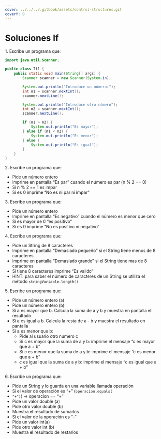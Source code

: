 ```yaml
---
cover: ../../../.gitbook/assets/control-structures.gif
coverY: 0
---
```


# Soluciones If

1\. Escribe un programa que:

```java
import java.util.Scanner;

public class If1 {
    public static void main(String[] args) {
        Scanner scanner = new Scanner(System.in);

        System.out.println("Introduce un número:");
        int n1 = scanner.nextInt();
        scanner.nextLine();

        System.out.println("Introduce otro número");
        int n2 = scanner.nextInt();
        scanner.nextLine();

        if (n1 > n2) {
            System.out.println("Es mayor");
        } else if (n1 < n2) {
            System.out.println("Es menor");
        } else {
            System.out.println("Es igual");
        }
    }
}
```

2\. Escribe un programa que:

* Pide un número entero
* Imprime en pantalla “Es par” cuando el número es par (n % 2 == 0)
* Si n % 2 == 1 es impar
* Si es 0 imprime “No es ni par ni impar”

3\. Escribe un programa que:

* Pide un número entero
* Imprime en pantalla “Es negativo” cuando el número es menor que cero
* Si es mayor de 0 “es positivo”
* Si es 0 imprime “No es positivo ni negativo”

4\. Escribe un programa que:

* Pide un String de 8 caracteres
* Imprime en pantalla “Demasiado pequeño” si el String tiene menos de 8 caracteres
* Imprime en pantalla “Demasiado grande” si el String tiene mas de 8 caracteres
* Si tiene 8 caracteres imprime “Es valido”
* HINT: para saber el número de caracteres de un String se utiliza el método `stringVariable.length()`

5\. Escribe un programa que:

* Pide un número entero (a)
* Pide un número entero (b)
* Si a es mayor que b. Calcula la suma de a y b y muestra en pantalla el resultado
* Si a es igual a b. Calcula la resta de a - b y muestra el resultado en pantalla
* Si a es menor que b:
  * Pide al usuario otro numero c
  * Si c es mayor que la suma de a y b: imprime el mensaje “c es mayor que a + b”
  * Si c es menor que la suma de a y b: imprime el mensaje “c es menor que a + b”
  * c es igual que la suma de a y b: imprime el mensaje “c es igual que a + b”

6\. Escribe un programa que:

* Pide un String y lo guarda en una variable llamada operación
* Si el valor de operación es “+” (`operacion.equals(`
* `"+")`) -> operacion == “+”
* Pide un valor double (a)
* Pide otro valor double (b)
* Muestra el resultado de sumarlos
* Si el valor de la operación es “-”
* Pide un valor int(a)
* Pide otro valor int (b)
* Muestra el resultado de restarlos

